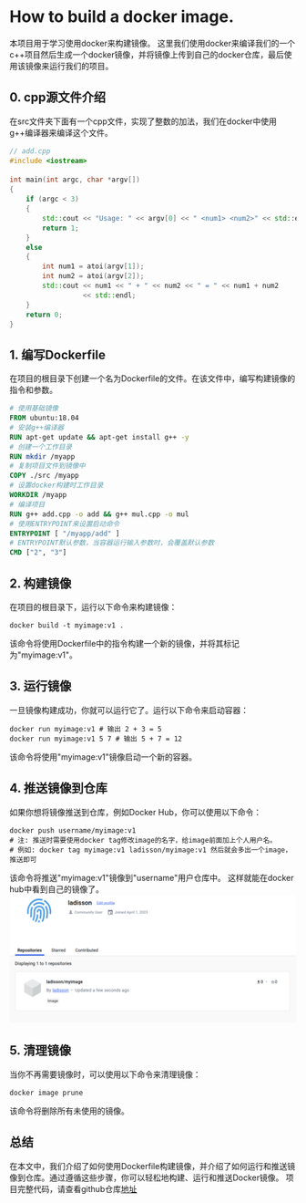 # How to build a docker image.
本项目用于学习使用docker来构建镜像。
这里我们使用docker来编译我们的一个c++项目然后生成一个docker镜像，并将镜像上传到自己的docker仓库，最后使用该镜像来运行我们的项目。

## 0. cpp源文件介绍
在src文件夹下面有一个cpp文件，实现了整数的加法，我们在docker中使用g++编译器来编译这个文件。
```cpp
// add.cpp
#include <iostream>

int main(int argc, char *argv[])
{
    if (argc < 3)
    {
        std::cout << "Usage: " << argv[0] << " <num1> <num2>" << std::endl;
        return 1;
    }
    else
    {
        int num1 = atoi(argv[1]);
        int num2 = atoi(argv[2]);
        std::cout << num1 << " + " << num2 << " = " << num1 + num2
                  << std::endl;
    }
    return 0;
}
```
## 1. 编写Dockerfile
在项目的根目录下创建一个名为Dockerfile的文件。在该文件中，编写构建镜像的指令和参数。
``` dockerfile
# 使用基础镜像
FROM ubuntu:18.04
# 安装g++编译器
RUN apt-get update && apt-get install g++ -y
# 创建一个工作目录
RUN mkdir /myapp
# 复制项目文件到镜像中
COPY ./src /myapp
# 设置docker构建时工作目录
WORKDIR /myapp
# 编译项目
RUN g++ add.cpp -o add && g++ mul.cpp -o mul
# 使用ENTRYPOINT来设置启动命令
ENTRYPOINT [ "/myapp/add" ]
# ENTRYPOINT默认参数，当容器运行输入参数时，会覆盖默认参数
CMD ["2", "3"]
```
## 2. 构建镜像
在项目的根目录下，运行以下命令来构建镜像：
``` shell
docker build -t myimage:v1 .
```
该命令将使用Dockerfile中的指令构建一个新的镜像，并将其标记为"myimage:v1"。
## 3. 运行镜像
一旦镜像构建成功，你就可以运行它了。运行以下命令来启动容器：
```shell
docker run myimage:v1 # 输出 2 + 3 = 5
docker run myimage:v1 5 7 # 输出 5 + 7 = 12
```
该命令将使用"myimage:v1"镜像启动一个新的容器。
## 4. 推送镜像到仓库
如果你想将镜像推送到仓库，例如Docker Hub，你可以使用以下命令：
```shell
docker push username/myimage:v1
# 注: 推送时需要使用docker tag修改image的名字，给image前面加上个人用户名。
# 例如: docker tag myimage:v1 ladisson/myimage:v1 然后就会多出一个image，推送即可
```
该命令将推送"myimage:v1"镜像到"username"用户仓库中。
这样就能在docker hub中看到自己的镜像了。
<img src="./docs/image.png" alt="alt text" style="zoom: 50%;" />

## 5. 清理镜像
当你不再需要镜像时，可以使用以下命令来清理镜像：
```
docker image prune
```
该命令将删除所有未使用的镜像。
## 总结
在本文中，我们介绍了如何使用Dockerfile构建镜像，并介绍了如何运行和推送镜像到仓库。通过遵循这些步骤，你可以轻松地构建、运行和推送Docker镜像。
项目完整代码，请查看github仓库[地址](https://github.com/LadissonLai/docker-learn)